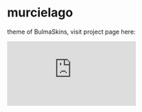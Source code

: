 
# murcielago            
theme of BulmaSkins, visit project page here:

![by Edwin Saul](https:edwinsaul.com)           
            